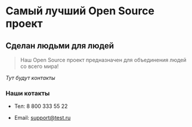 # Самый лучший Open Source проект

## Сделан людьми для людей

> Наш Open Source проект предназначен для объединения людей со всего мира!

_Тут будут контакты_

### Наши котакты

* Тел: 8 800 333 55 22

* Email: support@test.ru